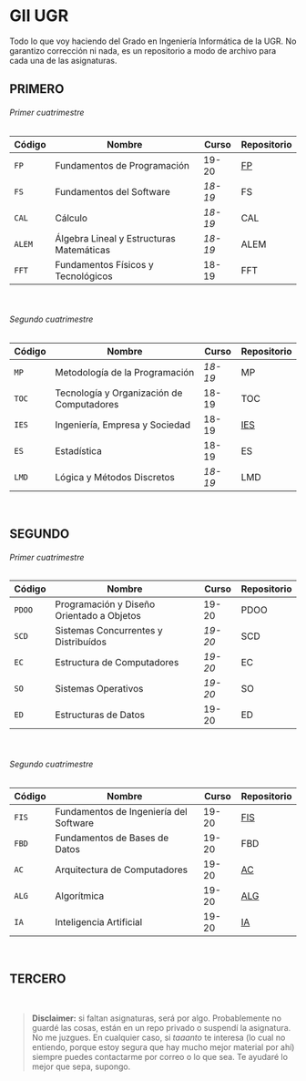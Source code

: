 # GII UGR
Todo lo que voy haciendo del Grado en Ingeniería Informática de la UGR. No garantizo corrección ni nada, es un repositorio a modo de archivo para cada una de las asignaturas.

## PRIMERO
###### Primer cuatrimestre
| Código | Nombre                                   | Curso | Repositorio |
|--------|------------------------------------------|-------|-------------|
| `FP`   | Fundamentos de Programación              | 19-20 | [FP](https://github.com/clarasdfgh/FP)|
| `FS`   | Fundamentos del Software                 | *18-19* | FS          |
| `CAL`  | Cálculo                                  | *18-19* | CAL         |
| `ALEM` | Álgebra Lineal y Estructuras Matemáticas | *18-19* | ALEM        |
| `FFT`  | Fundamentos Físicos y Tecnológicos       | 18-19 | FFT         |
&nbsp;
###### Segundo cuatrimestre
| Código | Nombre                                    | Curso | Repositorio |
|--------|-------------------------------------------|-------|-------------|
| `MP`   | Metodología de la Programación            | *18-19* | MP          |
| `TOC`  | Tecnología y Organización de Computadores | 18-19 | TOC         |
| `IES`  | Ingeniería, Empresa y Sociedad            | 18-19 | [IES](https://github.com/clarasdfgh/IES)|
| `ES`   | Estadística                               | 18-19 | ES          |
| `LMD`  | Lógica y Métodos Discretos                | *18-19* | LMD         |
&nbsp;
## SEGUNDO
###### Primer cuatrimestre
| Código | Nombre                                    | Curso | Repositorio |
|--------|-------------------------------------------|-------|-------------|
| `PDOO` | Programación y Diseño Orientado a Objetos | 19-20 | PDOO        |
| `SCD`  | Sistemas Concurrentes y Distribuídos      | *19-20* | SCD         |
| `EC`   | Estructura de Computadores                | *19-20* | EC          |
| `SO`   | Sistemas Operativos                       | *19-20* | SO          |
| `ED`   | Estructuras de Datos                      | 19-20 | ED          |
&nbsp;
###### Segundo cuatrimestre
| Código | Nombre                                 | Curso | Repositorio |
|--------|----------------------------------------|-------|-------------|
| `FIS`  | Fundamentos de Ingeniería del Software | 19-20 | [FIS](https://github.com/clarasdfgh/FIS)     |
| `FBD`  | Fundamentos de Bases de Datos          | 19-20 | FBD         |
| `AC`   | Arquitectura de Computadores           | 19-20 | [AC](https://github.com/clarasdfgh/AC)      |
| `ALG`  | Algorítmica                            | 19-20 | [ALG](https://github.com/clarasdfgh/ALG)     |
| `IA`   | Inteligencia Artificial                | 19-20 | [IA](https://github.com/clarasdfgh/IA)      |
&nbsp;
## TERCERO

&nbsp;
&nbsp;
&nbsp;
> **Disclaimer:** si faltan asignaturas, será por algo. Probablemente no guardé las cosas, están en un repo privado o suspendí la asignatura. No me juzgues.
En cualquier caso, si *taaanto* te interesa (lo cual no entiendo, porque estoy segura que hay mucho mejor material por ahí) siempre puedes contactarme por correo o lo que sea. Te ayudaré lo mejor que sepa, supongo.

